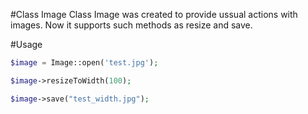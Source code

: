 #Class Image
Class Image was created to provide ussual actions with images.
Now it supports such methods as resize and save.

#Usage
```php
$image = Image::open('test.jpg');

$image->resizeToWidth(100);

$image->save("test_width.jpg");
```